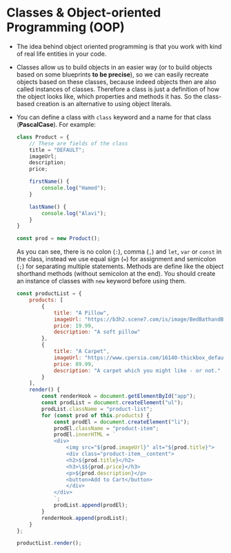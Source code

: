 # Classes & Object-oriented Programming (OOP)

- The idea behind object oriented programming is that you work with kind of real life entities in your code.
- Classes allow us to build objects in an easier way (or to build objects based on some blueprints **to be precise**), so we can easily recreate objects based on these classes, because indeed objects then are also called instances of classes. Therefore a class is just a definition of how the object looks like, which properties and methods it has. So the class-based creation is an alternative to using object literals.
- You can define a class with `class` keyword and a name for that class (**PascalCase**). For example:

    ```js
    class Product = {
        // These are fields of the class
        title = "DEFAULT";
        imageUrl;
        description;
        price;

        firstName() {
            console.log("Hamed");
        }

        lastName() {
            console.log("Alavi");
        }
    }

    const prod = new Product();
    ```

    As you can see, there is no colon (`:`), comma (`,`) and `let`, `var` or `const` in the class, instead we use equal sign (`=`) for assignment and semicolon (`;`) for separating multiple statements. Methods are define like the object shorthand methods (without semicolon at the end). You should create an instance of classes with `new` keyword before using them.

    ```js
    const productList = {
        products: [
            {
                title: "A Pillow",
                imageUrl: "https://b3h2.scene7.com/is/image/BedBathandBeyond/15364655025932m?$690$&wid=690&hei=690",
                price: 19.99,
                description: "A soft pillow"
            },
            {
                title: "A Carpet",
                imageUrl: "https://www.cpersia.com/16140-thickbox_default/birjand-carpet-ref-174132.jpg",
                price: 89.99,
                description: "A carpet which you might like - or not."
            }
        ],
        render() {
            const renderHook = document.getElementById("app");
            const prodList = document.createElement("ul");
            prodList.className = "product-list";
            for (const prod of this.products) {
                const prodEl = document.createElement("li");
                prodEl.className = "product-item";
                prodEl.innerHTML = `
                <div>
                    <img src="${prod.imageUrl}" alt="${prod.title}">
                    <div class="product-item__content">
                    <h2>${prod.title}</h2>
                    <h3>\$${prod.price}</h3>
                    <p>${prod.description}</p>
                    <button>Add to Cart</button>
                    </div>
                </div>
                `;
                prodList.append(prodEl);
            }
            renderHook.append(prodList);
        }
    };

    productList.render();
    ```
